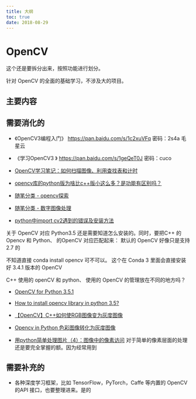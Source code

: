 ```yaml
---
title: 大纲
toc: true
date: 2018-08-29
---
```

# OpenCV

这个还是要拆分出来，按照功能进行划分。

针对 OpenCV 的全面的基础学习，不涉及大的项目。

## 主要内容




## 需要消化的

- 《OpenCV3编程入门》 https://pan.baidu.com/s/1c2xuVFq 密码：2s4a  毛星云
- 《学习OpenCV3 》 https://pan.baidu.com/s/1geQeT0J 密码：cuco

- [OpenCV学习笔记：如何扫描图像、利用查找表和计时](https://blog.csdn.net/linj_m/article/details/10046777)
- [opencv库的python版为啥比c++版小这么多？是功能有区别吗？](https://www.zhihu.com/question/36368424)
- [随笔分类 - opencv探索](https://www.cnblogs.com/skyfsm/category/1000207.html)
- [随笔分类 - 数字图像处理](https://www.cnblogs.com/skyfsm/category/1085234.html)

- [python中import cv2遇到的错误及安装方法](https://blog.csdn.net/yuanlulu/article/details/79017116)

关于 OpenCV 对应 Python3.5 还是需要知道怎么安装的。同时，要把C++ 的 Opencv 和 Python、 的OpenCV 对应匹配起来： 默认的 OpenCV 好像只是支持 2.7 的

不知道直接 conda install opencv 可不可以。 这个在 Conda 3 里面会直接安装好 3.4.1 版本的 OpenCV

C++ 使用的 openCV 和 python、 使用的 OpenCV 的管理放在不同的地方吗？

- [OpenCV for Python 3.5.1](https://stackoverflow.com/questions/35466429/opencv-for-python-3-5-1)
- [How to install opencv library in python 3.5?](https://stackoverflow.com/questions/44898752/how-to-install-opencv-library-in-python-3-5)

- [【OpenCV】C++如何使RGB图像变为灰度图像](https://blog.csdn.net/u014395105/article/details/41308979)
- [Opencv in Python  色彩图像转化为灰度图像](http://blog.sina.com.cn/s/blog_141ce2b810102w033.html)
- [用python简单处理图片（4）：图像中的像素访问](https://www.cnblogs.com/denny402/p/5096491.html) 对于简单的像素层面的处理还是要完全掌握的额。因为经常用到

## 需要补充的

- 各种深度学习框架，比如 TensorFlow，PyTorch，Caffe 等内置的 OpenCV 的API 接口，也要整理进来。是的

